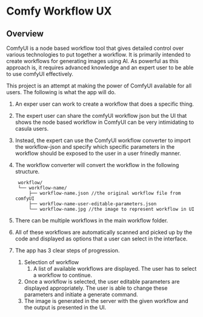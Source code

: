 # Comfy Workflow UX

## Overview
ComfyUI is a node based workflow tool that gives detailed control over various technologies to put together a workflow. It is primarily intended to create workflows for generating images using AI. As powerful as this approach is, it requires advanced knowledge and an expert user to be able to use comfyUI effectively.

This project is an attempt at making the power of ComfyUI available for all users. The following is what the app will do.

1. An exper user can work to create a workflow that does a specific thing.
2. The expert user can share the comfyUI workflow json but the UI that shows the node based workflow in ComfyUI can be very intimidating to casula users.
3. Instead, the expert can use the ComfyUI workflow converter to import the workflow-json and specify which specific parameters in the workflow should be exposed to the user in a user frinedly manner.
4. The workflow converter will convert the workflow in the following structure.

        workflow/
        └── workflow-name/
            ├── workflow-name.json //the original workflow file from comfyUI
            ├── workflow-name-user-editable-parameters.json 
            └── workflow-name.jpg //the image to represent workflow in UI

5. There can be multiple workflows in the main workflow folder.
6. All of these workflows are automatically scanned and picked up by the code and displayed as options that a user can select in the interface.
7. The app has 3 clear steps of progression.
    1. Selection of workflow
       1. A list of available workflows are displayed. The user has to select a workflow to continue.
    2. Once a workflow is selected, the user editable parameters are displayed appropriately. The user is able to change these parameters and initiate a generate command.
    3. The image is generated in the server with the given workflow and the output is presented in the UI.

    


